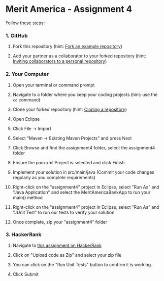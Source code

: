 # Merit America - Assignment 4

Follow these steps:

### 1. GitHub

  1. Fork this repository (hint: [Fork an example repository](https://help.github.com/en/github/getting-started-with-github/fork-a-repo#fork-an-example-repository))

  2. Add your partner as a collaborator to your forked repository (hint: [Inviting collaborators to a personal repository](https://help.github.com/en/github/setting-up-and-managing-your-github-user-account/inviting-collaborators-to-a-personal-repository))

### 2. Your Computer

  1. Open your terminal or command prompt

  2. Navigate to a folder where you keep your coding projects (hint: use the `cd` command)

  3. Clone your forked repository (hint: [Cloning a repository](https://help.github.com/en/github/creating-cloning-and-archiving-repositories/cloning-a-repository))

  4. Open Eclipse

  5. Click File -> Import

  6. Select "Maven -> Existing Maven Projects" and press Next

  7. Click Browse and find the assignment4 folder, select the assignment4 folder

  8. Ensure the pom.xml Project is selected and click Finish

  9. Implement your solution in src/main/java (Commit your code changes regularly as you complete requirements)

  10. Right-click on the "assignment4" project in Eclipse, select "Run As" and "Java Application" and select the MeritAmericaBankApp to run your main() method

  11. Right-click on the "assignment4" project in Eclipse, select "Run As" and "JUnit Test" to run our tests to verify your solution

  12. Once complete, zip your "assignment4" folder

### 3. HackerRank

  1. Navigate to [this assignment on HackerRank](https://www.hackerrank.com/tests/17k8h2gero8/43d79ef8fa941ba685d2eb7298e67ba3?try_test=true)

  2. Click on "Upload code as Zip" and select your zip file

  3. You can click on the "Run Unit Tests" button to confirm it is working.

  4. Click Submit